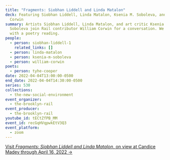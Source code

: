 ```yaml
---
title: "Fragments: Siobhan Liddell and Linda Matalon"
deck: Featuring Siobhan Liddell, Linda Matalon, Ksenia M. Soboleva, and William
  Corwin
summary: Artists Siobhan Liddell, Linda Matalon, and art critic Ksenia M.
  Soboleva join Rail contributor William Corwin for a conversation. We conclude
  with a poetry reading.
people:
  - person: siobhan-liddell-1
    related_links: []
  - person: linda-matalon
  - person: ksenia-m-soboleva
  - person: william-corwin
poets:
  - person: tyhe-cooper
date: 2022-04-04T13:00:00-0500
end_date: 2022-04-04T14:30:00-0500
series: 530
collections:
  - the-new-social-environment
event_organizer:
  - the-brooklyn-rail
event_producer:
  - the-brooklyn-rail
youtube_id: tECtZfPB_MM
event_id: recGqHVqpwkEtV3Q3
event_platform:
  - zoom
---
```

[Visit *Fragments: Siobhan Liddell and Linda Matalon*, on view at Candice Madey through April 16, 2022 →](https://www.candicemadey.com/gallery/all/siobhan-liddell-linda-matalon)